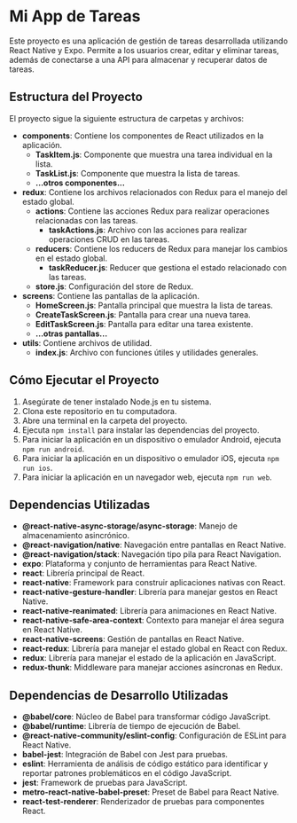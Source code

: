 # Mi App de Tareas

Este proyecto es una aplicación de gestión de tareas desarrollada utilizando React Native y Expo. Permite a los usuarios crear, editar y eliminar tareas, además de conectarse a una API para almacenar y recuperar datos de tareas.

## Estructura del Proyecto

El proyecto sigue la siguiente estructura de carpetas y archivos:

- **components**: Contiene los componentes de React utilizados en la aplicación.
  - **TaskItem.js**: Componente que muestra una tarea individual en la lista.
  - **TaskList.js**: Componente que muestra la lista de tareas.
  - **...otros componentes...**
- **redux**: Contiene los archivos relacionados con Redux para el manejo del estado global.
  - **actions**: Contiene las acciones Redux para realizar operaciones relacionadas con las tareas.
    - **taskActions.js**: Archivo con las acciones para realizar operaciones CRUD en las tareas.
  - **reducers**: Contiene los reducers de Redux para manejar los cambios en el estado global.
    - **taskReducer.js**: Reducer que gestiona el estado relacionado con las tareas.
  - **store.js**: Configuración del store de Redux.
- **screens**: Contiene las pantallas de la aplicación.
  - **HomeScreen.js**: Pantalla principal que muestra la lista de tareas.
  - **CreateTaskScreen.js**: Pantalla para crear una nueva tarea.
  - **EditTaskScreen.js**: Pantalla para editar una tarea existente.
  - **...otras pantallas...**
- **utils**: Contiene archivos de utilidad.
  - **index.js**: Archivo con funciones útiles y utilidades generales.

## Cómo Ejecutar el Proyecto

1. Asegúrate de tener instalado Node.js en tu sistema.
2. Clona este repositorio en tu computadora.
3. Abre una terminal en la carpeta del proyecto.
4. Ejecuta `npm install` para instalar las dependencias del proyecto.
5. Para iniciar la aplicación en un dispositivo o emulador Android, ejecuta `npm run android`.
6. Para iniciar la aplicación en un dispositivo o emulador iOS, ejecuta `npm run ios`.
7. Para iniciar la aplicación en un navegador web, ejecuta `npm run web`.

## Dependencias Utilizadas

- **@react-native-async-storage/async-storage**: Manejo de almacenamiento asincrónico.
- **@react-navigation/native**: Navegación entre pantallas en React Native.
- **@react-navigation/stack**: Navegación tipo pila para React Navigation.
- **expo**: Plataforma y conjunto de herramientas para React Native.
- **react**: Librería principal de React.
- **react-native**: Framework para construir aplicaciones nativas con React.
- **react-native-gesture-handler**: Librería para manejar gestos en React Native.
- **react-native-reanimated**: Librería para animaciones en React Native.
- **react-native-safe-area-context**: Contexto para manejar el área segura en React Native.
- **react-native-screens**: Gestión de pantallas en React Native.
- **react-redux**: Librería para manejar el estado global en React con Redux.
- **redux**: Librería para manejar el estado de la aplicación en JavaScript.
- **redux-thunk**: Middleware para manejar acciones asíncronas en Redux.

## Dependencias de Desarrollo Utilizadas

- **@babel/core**: Núcleo de Babel para transformar código JavaScript.
- **@babel/runtime**: Librería de tiempo de ejecución de Babel.
- **@react-native-community/eslint-config**: Configuración de ESLint para React Native.
- **babel-jest**: Integración de Babel con Jest para pruebas.
- **eslint**: Herramienta de análisis de código estático para identificar y reportar patrones problemáticos en el código JavaScript.
- **jest**: Framework de pruebas para JavaScript.
- **metro-react-native-babel-preset**: Preset de Babel para React Native.
- **react-test-renderer**: Renderizador de pruebas para componentes React.
